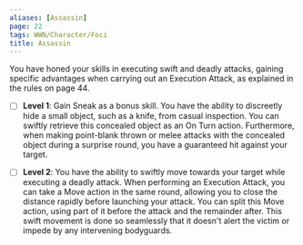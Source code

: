 ```yaml
---
aliases: [Assassin]
page: 22
tags: WWN/Character/Foci
title: Assassin
---
```


You have honed your skills in executing swift and deadly attacks, gaining specific advantages when carrying out an Execution Attack, as explained in the rules on page 44.

- [ ] **Level 1**: Gain Sneak as a bonus skill. You have the ability to discreetly hide a small object, such as a knife, from casual inspection. You can swiftly retrieve this concealed object as an On Turn action. Furthermore, when making point-blank thrown or melee attacks with the concealed object during a surprise round, you have a guaranteed hit against your target.

- [ ] **Level 2**: You have the ability to swiftly move towards your target while executing a deadly attack. When performing an Execution Attack, you can take a Move action in the same round, allowing you to close the distance rapidly before launching your attack. You can split this Move action, using part of it before the attack and the remainder after. This swift movement is done so seamlessly that it doesn't alert the victim or impede by any intervening bodyguards.
